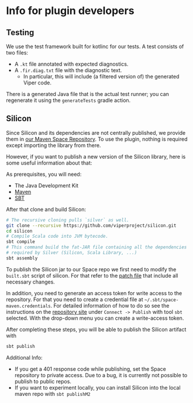 # Info for plugin developers

## Testing

We use the test framework built for kotlinc for our tests.
A test consists of two files:
* A `.kt` file annotated with expected diagnostics.
* A `.fir.diag.txt` file with the diagnostic text.
  * In particular, this will include (a filtered version of) the generated Viper code.

There is a generated Java file that is the actual test runner;
you can regenerate it using the `generateTests` gradle action.

## Silicon

Since Silicon and its dependencies are not centrally published, we provide them in
[our Maven Space Repository](https://jetbrains.team/p/kotlin-formver/packages/maven/maven).
To use the plugin, nothing is required except importing the library from there.

However, if you want to publish a new version of the Silicon library,
here is some useful information about that:

As prerequisites, you will need:
* The Java Development Kit
* [Maven](https://maven.apache.org/index.html)
* [SBT](https://www.scala-sbt.org/)

After that clone and build Silicon:
```bash
# The recursive cloning pulls `silver` as well. 
git clone --recursive https://github.com/viperproject/silicon.git
cd silicon
# Compile Scala code into JVM bytecode.
sbt compile
# This command build the fat-JAR file containing all the dependencies
# required by Silver (Silicon, Scala Library, ...)
sbt assembly
```
To publish the Silicon jar to our Space repo we first need to modify the `built.sbt` script of silicon.
For that refer to the [patch file](resources/patches/silicon-publish-maven.patch) that include all necessary changes.

In addition, you need to generate an access token for write access to the repository.
For that you need to create a credential file at `~/.sbt/space-maven.credentials`.
For detailed information of how to do so see the instructions on the [repository site](https://jetbrains.team/p/kotlin-formver/packages/maven/maven)
under `Connect -> Publish` with tool `sbt` selected.
With the drop-down menu you can create a write-access token.

After completing these steps, you will be able to publish the Silicon artifact with
```bash
sbt publish
```

Additional Info:
* If you get a 401 response code while publishing, set the Space repository to private access.
  Due to a bug, it is currently not possible to publish to public repos.
* If you want to experiment locally, you can install Silicon into the local maven repo with `sbt publishM2`


